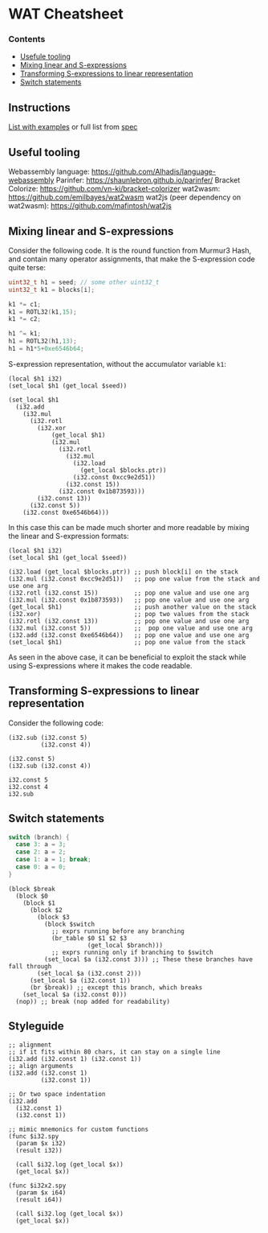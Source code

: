 # WAT Cheatsheet

### Contents

- [Usefule tooling](#useful-tooling)
- [Mixing linear and S-expressions](#mixing-linear-and-s-expressions)
- [Transforming S-expressions to linear representation](#transforming-s-expressions-to-linear-representation)
- [Switch statements](#switch-statements)

## Instructions

[List with examples](instructions.md) or full list from [spec](https://webassembly.github.io/spec/core/appendix/index-instructions.html)

## Useful tooling

Webassembly language: https://github.com/Alhadis/language-webassembly
Parinfer: https://shaunlebron.github.io/parinfer/
Bracket Colorize: https://github.com/vn-ki/bracket-colorizer
wat2wasm: https://github.com/emilbayes/wat2wasm
wat2js (peer dependency on wat2wasm): https://github.com/mafintosh/wat2js

## Mixing linear and S-expressions

Consider the following code. It is the round function from Murmur3 Hash, and
contain many operator assignments, that make the S-expression code quite terse:

```c
uint32_t h1 = seed; // some other uint32_t
uint32_t k1 = blocks[i];

k1 *= c1;
k1 = ROTL32(k1,15);
k1 *= c2;

h1 ^= k1;
h1 = ROTL32(h1,13);
h1 = h1*5+0xe6546b64;
```

S-expression representation, without the accumulator variable `k1`:

```webassembly
(local $h1 i32)
(set_local $h1 (get_local $seed))

(set_local $h1
  (i32.add
    (i32.mul
      (i32.rotl
        (i32.xor
            (get_local $h1)
            (i32.mul
              (i32.rotl
                (i32.mul
                  (i32.load
                    (get_local $blocks.ptr))
                  (i32.const 0xcc9e2d51))
                (i32.const 15))
              (i32.const 0x1b873593)))
        (i32.const 13))
      (i32.const 5))
    (i32.const 0xe6546b64)))
```

In this case this can be made much shorter and more readable by mixing the
linear and S-expression formats:

```webassembly
(local $h1 i32)
(set_local $h1 (get_local $seed))

(i32.load (get_local $blocks.ptr)) ;; push block[i] on the stack
(i32.mul (i32.const 0xcc9e2d51))   ;; pop one value from the stack and use one arg
(i32.rotl (i32.const 15))          ;; pop one value and use one arg
(i32.mul (i32.const 0x1b873593))   ;; pop one value and use one arg
(get_local $h1)                    ;; push another value on the stack
(i32.xor)                          ;; pop two values from the stack
(i32.rotl (i32.const 13))          ;; pop one value and use one arg
(i32.mul (i32.const 5))            ;;  pop one value and use one arg
(i32.add (i32.const 0xe6546b64))   ;; pop one value and use one arg
(set_local $h1)                    ;; pop one value from the stack
```

As seen in the above case, it can be beneficial to exploit the stack while using
S-expressions where it makes the code readable.

## Transforming S-expressions to linear representation

Consider the following code:

```webassembly
(i32.sub (i32.const 5)
         (i32.const 4))
```

```webassembly
(i32.const 5)
(i32.sub (i32.const 4))
```

```webassembly
i32.const 5
i32.const 4
i32.sub
```

## Switch statements

```c
switch (branch) {
  case 3: a = 3;
  case 2: a = 2;
  case 1: a = 1; break;
  case 0: a = 0;
}
```

```webassembly
(block $break
  (block $0
    (block $1
      (block $2
        (block $3
          (block $switch
            ;; exprs running before any branching
            (br_table $0 $1 $2 $3
                      (get_local $branch)))
            ;; exprs running only if branching to $switch
          (set_local $a (i32.const 3))) ;; These these branches have fall through
        (set_local $a (i32.const 2)))
      (set_local $a (i32.const 1))
      (br $break)) ;; except this branch, which breaks
    (set_local $a (i32.const 0)))
  (nop)) ;; break (nop added for readability)
```

## Styleguide

```webassembly
;; alignment
;; if it fits within 80 chars, it can stay on a single line
(i32.add (i32.const 1) (i32.const 1))
;; align arguments
(i32.add (i32.const 1)
         (i32.const 1))

;; Or two space indentation
(i32.add
  (i32.const 1)
  (i32.const 1))

;; mimic mnemonics for custom functions
(func $i32.spy
  (param $x i32)
  (result i32))

  (call $i32.log (get_local $x))
  (get_local $x))

(func $i32x2.spy
  (param $x i64)
  (result i64))

  (call $i32.log (get_local $x))
  (get_local $x))
